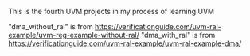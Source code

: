 This is the fourth UVM projects in my process of learning UVM

"dma_without_ral" is from https://verificationguide.com/uvm-ral-example/uvm-reg-example-without-ral/
"dma_with_ral" is from https://verificationguide.com/uvm-ral-example/uvm-ral-example-dma/
